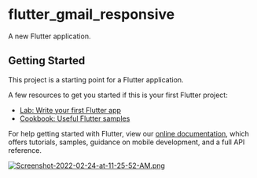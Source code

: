 # flutter_gmail_responsive

A new Flutter application.

## Getting Started

This project is a starting point for a Flutter application.

A few resources to get you started if this is your first Flutter project:

- [Lab: Write your first Flutter app](https://flutter.dev/docs/get-started/codelab)
- [Cookbook: Useful Flutter samples](https://flutter.dev/docs/cookbook)

For help getting started with Flutter, view our
[online documentation](https://flutter.dev/docs), which offers tutorials,
samples, guidance on mobile development, and a full API reference.


[![Screenshot-2022-02-24-at-11-25-52-AM.png](https://i.postimg.cc/Vsnnhk5X/Screenshot-2022-02-24-at-11-25-52-AM.png)](https://postimg.cc/K4c1kFPY)
